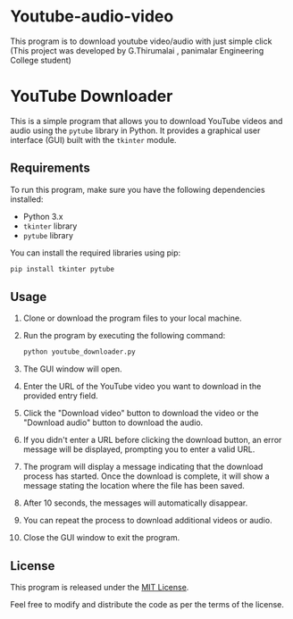 # Youtube-audio-video
This program is to download youtube video/audio with just simple click (This project was developed by G.Thirumalai , panimalar Engineering College student)
# YouTube Downloader

This is a simple program that allows you to download YouTube videos and audio using the `pytube` library in Python. It provides a graphical user interface (GUI) built with the `tkinter` module.

## Requirements

To run this program, make sure you have the following dependencies installed:

- Python 3.x
- `tkinter` library
- `pytube` library

You can install the required libraries using pip:

```bash
pip install tkinter pytube
```

## Usage

1. Clone or download the program files to your local machine.

2. Run the program by executing the following command:

   ```bash
   python youtube_downloader.py
   ```

3. The GUI window will open.

4. Enter the URL of the YouTube video you want to download in the provided entry field.

5. Click the "Download video" button to download the video or the "Download audio" button to download the audio.

6. If you didn't enter a URL before clicking the download button, an error message will be displayed, prompting you to enter a valid URL.

7. The program will display a message indicating that the download process has started. Once the download is complete, it will show a message stating the location where the file has been saved.

8. After 10 seconds, the messages will automatically disappear.

9. You can repeat the process to download additional videos or audio.

10. Close the GUI window to exit the program.

## License

This program is released under the [MIT License](LICENSE).

Feel free to modify and distribute the code as per the terms of the license.
